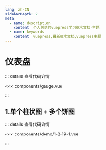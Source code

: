 ```yaml
---
lang: zh-CN
sidebarDepth: 2
meta:
  - name: description
    content: 个人总结的vuepress学习技术文档-主题
  - name: keywords
    content: vuepress,最新技术文档,vuepress主题
---
```


# 仪表盘

::: details 查看代码详情

<<< components/gauge.vue

:::
## 1.单个柱状图 + 多个饼图

  <Container url="https://zhoubichuan.com/resume/demo/?type=echarts&name=1-2-19-1.vue" />

::: details 查看代码详情

<<< components/demo/1-2-19-1.vue

:::